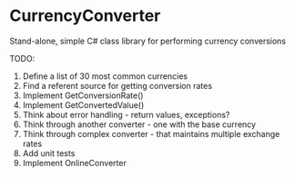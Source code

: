 # CurrencyConverter
Stand-alone, simple C# class library for performing currency conversions

TODO:

1. Define a list of 30 most common currencies
3. Find a referent source for getting conversion rates
3. Implement GetConversionRate()
4. Implement GetConvertedValue()
5. Think about error handling - return values, exceptions?
6. Think through another converter - one with the base currency
7. Think through complex converter - that maintains multiple exchange rates
8. Add unit tests
9. Implement OnlineConverter

